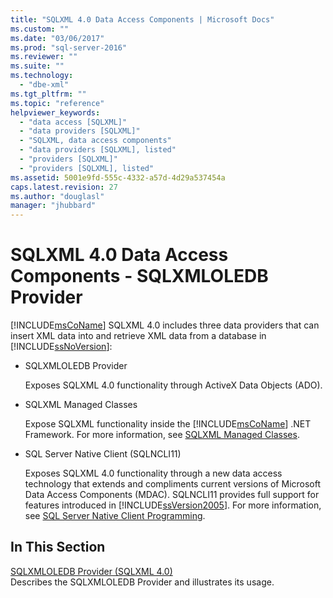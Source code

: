```yaml
---
title: "SQLXML 4.0 Data Access Components | Microsoft Docs"
ms.custom: ""
ms.date: "03/06/2017"
ms.prod: "sql-server-2016"
ms.reviewer: ""
ms.suite: ""
ms.technology: 
  - "dbe-xml"
ms.tgt_pltfrm: ""
ms.topic: "reference"
helpviewer_keywords: 
  - "data access [SQLXML]"
  - "data providers [SQLXML]"
  - "SQLXML, data access components"
  - "data providers [SQLXML], listed"
  - "providers [SQLXML]"
  - "providers [SQLXML], listed"
ms.assetid: 5001e9fd-555c-4332-a57d-4d29a537454a
caps.latest.revision: 27
ms.author: "douglasl"
manager: "jhubbard"
---
```

# SQLXML 4.0 Data Access Components - SQLXMLOLEDB Provider
  [!INCLUDE[msCoName](../../../advanced-analytics/r-services/tutorials/includes/msconame-md.md)] SQLXML 4.0 includes three data providers that can insert XML data into and retrieve XML data from a database in [!INCLUDE[ssNoVersion](../../../advanced-analytics/r-services/includes/ssnoversion-md.md)]:  
  
-   SQLXMLOLEDB Provider  
  
     Exposes SQLXML 4.0 functionality through ActiveX Data Objects (ADO).  
  
-   SQLXML Managed Classes  
  
     Expose SQLXML functionality inside the [!INCLUDE[msCoName](../../../advanced-analytics/r-services/tutorials/includes/msconame-md.md)] .NET Framework. For more information, see [SQLXML Managed Classes](../Topic/SQLXML%20Managed%20Classes.md).  
  
-   SQL Server Native Client (SQLNCLI11)  
  
     Exposes SQLXML 4.0 functionality through a new data access technology that extends and compliments current versions of Microsoft Data Access Components (MDAC). SQLNCLI11 provides full support for features introduced in [!INCLUDE[ssVersion2005](../../../analysis-services/data-mining/includes/ssversion2005-md.md)]. For more information, see [SQL Server Native Client Programming](../../../relational-databases/native-client/sql-server-native-client-programming.md).  
  
## In This Section  
 [SQLXMLOLEDB Provider &#40;SQLXML 4.0&#41;](../Topic/SQLXMLOLEDB%20Provider%20\(SQLXML%204.0\).md)  
 Describes the SQLXMLOLEDB Provider and illustrates its usage.  
  
  